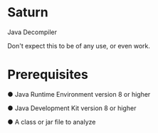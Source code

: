 Saturn
======

Java Decompiler

Don't expect this to be of any use, or even work.

Prerequisites
====

● Java Runtime Environment version 8 or higher

● Java Development Kit version 8 or higher

● A class or jar file to analyze
